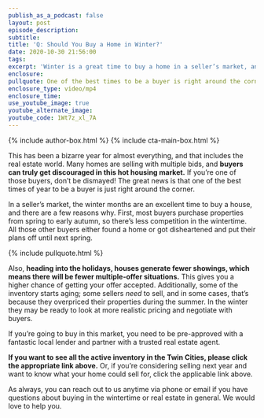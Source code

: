 ```yaml
---
publish_as_a_podcast: false
layout: post
episode_description:
subtitle:
title: 'Q: Should You Buy a Home in Winter?'
date: 2020-10-30 21:56:00
tags:
excerpt: 'Winter is a great time to buy a home in a seller’s market, and here’s why.'
enclosure:
pullquote: One of the best times to be a buyer is right around the corner.
enclosure_type: video/mp4
enclosure_time:
use_youtube_image: true
youtube_alternate_image:
youtube_code: 1Wt7z_xl_7A
---
```


{% include author-box.html %}
{% include cta-main-box.html %}

This has been a bizarre year for almost everything, and that includes the real estate world. Many homes are selling with multiple bids, and **buyers can truly get discouraged in this hot housing market.** If you’re one of those buyers, don’t be dismayed\! The great news is that one of the best times of year to be a buyer is just right around the corner.&nbsp;

In a seller’s market, the winter months are an excellent time to buy a house, and there are a few reasons why. First, most buyers purchase properties from spring to early autumn, so there’s less competition in the wintertime. All those other buyers either found a home or got disheartened and put their plans off until next spring.&nbsp;

{% include pullquote.html %}

Also, **heading into the holidays, houses generate fewer showings, which means there will be fewer multiple-offer situations.** This gives you a higher chance of getting your offer accepted. Additionally, some of the inventory starts aging; some sellers *need* to sell, and in some cases, that’s because they overpriced their properties during the summer. In the winter they may be ready to look at more realistic pricing and negotiate with buyers.

If you’re going to buy in this market, you need to be pre-approved with a fantastic local lender and partner with a trusted real estate agent.

**If you want to see all the active inventory in the Twin Cities, please click the appropriate link above.** Or, if you’re considering selling next year and want to know what your home could sell for, click the applicable link above.

As always, you can reach out to us anytime via phone or email if you have questions about buying in the wintertime or real estate in general. We would love to help you.
